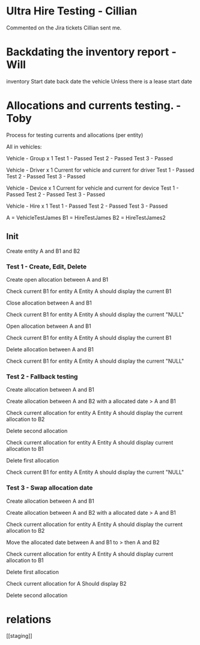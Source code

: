 
# Ultra Hire Testing - Cillian

Commented on the Jira tickets Cillian sent me.
# Backdating the inventory report - Will

inventory 
Start date back date the vehicle
Unless there is a lease start date

# Allocations and currents testing. - Toby

Process for testing currents and allocations (per entity)

All in vehicles: 

Vehicle - Group x 1
	Test 1 - Passed
	Test 2 - Passed
	Test 3 - Passed

Vehicle - Driver x 1
	Current for vehicle and current for driver
	Test 1 - Passed
	Test 2 - Passed
	Test 3 - Passed

Vehicle - Device x 1 
	Current for vehicle and current for device
	Test 1 - Passed
	Test 2 - Passed
	Test 3 - Passed

Vehicle - Hire x 1
	Test 1 - Passed
	Test 2 - Passed
	Test 3 - Passed

A = VehicleTestJames
B1 = HireTestJames
B2 = HireTestJames2

## Init

Create entity A and B1 and B2

### Test 1 - Create, Edit, Delete

Create open allocation between A and B1

Check current B1 for entity A
	Entity A should display the current B1

Close allocation between A and B1

Check current B1 for entity A
	Entity A should display the current "NULL"

Open allocation between A and B1

Check current B1 for entity A
	Entity A should display the current B1

Delete allocation between A and B1

Check current B1 for entity A
	Entity A should display the current "NULL"

### Test 2 - Fallback testing

Create allocation between A and B1

Create allocation between A and B2 with a allocated date > A and B1

Check current allocation for entity A
	Entity A should display the current allocation to B2

Delete second allocation

Check current allocation for entity A
	Entity A should display current allocation to B1

Delete first allocation

Check current B1 for entity A
	Entity A should display the current "NULL"

### Test 3 - Swap allocation date

Create allocation between A and B1

Create allocation between A and B2 with a allocated date > A and B1

Check current allocation for entity A
	Entity A should display the current allocation to B2

Move the allocated date between A and B1 to > then A and B2

Check current allocation for entity A
	Entity A should display current allocation to B1

Delete first allocation 

Check current allocation for A
	Should display B2

Delete second allocation

# relations
[[staging]]
